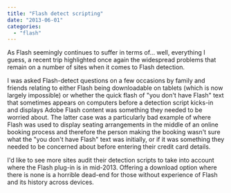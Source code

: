 ```yaml
---
title: "Flash detect scripting"
date: "2013-06-01"
categories: 
  - "flash"
---
```


As Flash seemingly continues to suffer in terms of... well, everything I guess, a recent trip highlighted once again the widespread problems that remain on a number of sites when it comes to Flash detection.

I was asked Flash-detect questions on a few occasions by family and friends relating to either Flash being downloadable on tablets (which is now largely impossible) or whether the quick flash of "you don't have Flash" text that sometimes appears on computers before a detection script kicks-in and displays Adobe Flash content was something they needed to be worried about. The latter case was a particularly bad example of where Flash was used to display seating arrangements in the middle of an online booking process and therefore the person making the booking wasn't sure what the "you don't have Flash" text was initially, or if it was something they needed to be concerned about before entering their credit card details.

I'd like to see more sites audit their detection scripts to take into account where the Flash plug-in is in mid-2013. Offering a download option where there is none is a horrible dead-end for those without experience of Flash and its history across devices.
